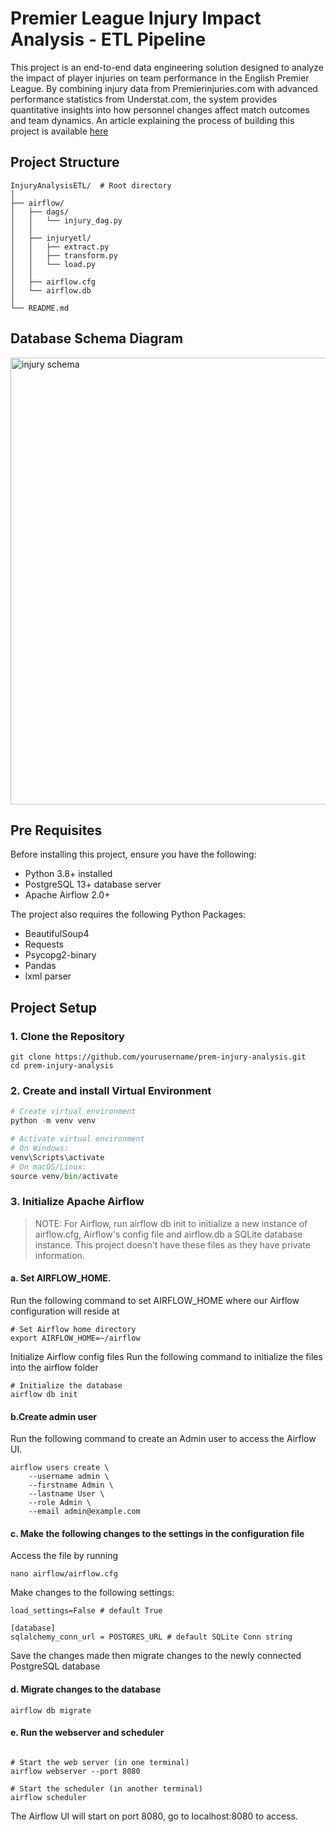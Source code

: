 # Premier League Injury Impact Analysis - ETL Pipeline
This project is an end-to-end data engineering solution designed to analyze the impact of player injuries on team performance in the English Premier League. By combining injury data from Premierinjuries.com with advanced performance statistics from Understat.com, the system provides quantitative insights into how personnel changes affect match outcomes and team dynamics.
An article explaining the process of building this project is available [here](https://dev.to/james_kariuki/building-an-automated-data-pipeline-injuries-vs-performance-in-the-premier-league-53c7)

## Project Structure

```plaintext
InjuryAnalysisETL/  # Root directory
│
├── airflow/                
│   ├── dags/
│   │   └── injury_dag.py
│   │
│   ├── injuryetl/
│   │   ├── extract.py
│   │   ├── transform.py
│   │   └── load.py
│   │
│   ├── airflow.cfg
│   └── airflow.db
│
└── README.md
```

## Database Schema Diagram
<img width="518" height="715" alt="injury schema" src="https://github.com/user-attachments/assets/8a33f6b3-8c5e-4bea-a87a-c857c04d4ffe" />

## Pre Requisites
Before installing this project, ensure you have the following:
- Python 3.8+ installed
- PostgreSQL 13+ database server
- Apache Airflow 2.0+

The project also requires the following Python Packages:
- BeautifulSoup4
- Requests
- Psycopg2-binary
- Pandas
- lxml parser


## Project Setup
### 1. Clone the Repository
```
git clone https://github.com/yourusername/prem-injury-analysis.git
cd prem-injury-analysis
```
### 2. Create  and install Virtual Environment
```python
# Create virtual environment
python -m venv venv

# Activate virtual environment
# On Windows:
venv\Scripts\activate
# On macOS/Linux:
source venv/bin/activate
```

### 3. Initialize Apache Airflow

> NOTE: For Airflow, run airflow db init to initialize a new instance of airflow.cfg, Airflow's config file and airflow.db a SQLite database instance. This project doesn't have these files as they have private information.

#### a. Set AIRFLOW_HOME.
Run the following command to set AIRFLOW_HOME where our Airflow configuration will reside at
```
# Set Airflow home directory
export AIRFLOW_HOME=~/airflow
```

Initialize Airflow config files
Run the following command to initialize the files into the airflow folder
```
# Initialize the database
airflow db init
```
#### b.Create admin user
Run the following command to create an Admin user to access the Airflow UI.
```
airflow users create \
    --username admin \
    --firstname Admin \
    --lastname User \
    --role Admin \
    --email admin@example.com
```
#### c. Make the following changes to the settings in the configuration file
Access the file by running
```
nano airflow/airflow.cfg
```
Make changes to the following settings:
```
load_settings=False # default True

[database]
sqlalchemy_conn_url = POSTGRES_URL # default SQLite Conn string 

```
Save the changes made then migrate changes to the newly connected PostgreSQL database

#### d. Migrate changes to the database
```
airflow db migrate
```

#### e. Run the webserver and scheduler
```

# Start the web server (in one terminal)
airflow webserver --port 8080

# Start the scheduler (in another terminal)
airflow scheduler
```

The Airflow UI will start on port 8080, go to localhost:8080 to access.





